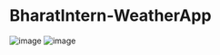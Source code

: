 # BharatIntern-WeatherApp
![image](https://github.com/MeghanaKuruvadi/BharatIntern-WeatherApp/assets/120444030/1e5e7d06-fbf9-4637-8eb2-0d0339ca61ce)
![image](https://github.com/MeghanaKuruvadi/BharatIntern-WeatherApp/assets/120444030/72abe37e-ef2d-45b7-b8ed-e426c9d152c9)
